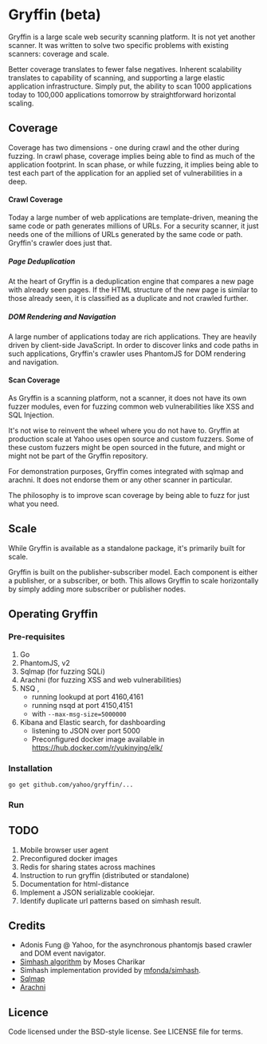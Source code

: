 Gryffin (beta)
==========

Gryffin is a large scale web security scanning platform. It is not yet another scanner. It was written to solve two specific problems with existing scanners: coverage and scale. 

Better coverage translates to fewer false negatives. Inherent scalability translates to capability of scanning, and supporting a large elastic application infrastructure. Simply put, the ability to scan 1000 applications today to 100,000 applications tomorrow by straightforward horizontal scaling.   

## Coverage
Coverage has two dimensions - one during crawl and the other during fuzzing. In crawl phase, coverage implies being able to find as much of the application footprint. In scan phase, or while fuzzing, it implies being able to test each part of the application for an applied set of vulnerabilities in a deep.

#### Crawl Coverage
Today a large number of web applications are template-driven, meaning the same code or path generates millions of URLs. For a security scanner, it just needs one of the millions of URLs generated by the same code or path. Gryffin's crawler does just that. 

##### Page Deduplication 
At the heart of Gryffin is a deduplication engine that compares a new page with already seen pages. If the HTML structure of the new page is similar to those already seen, it is classified as a duplicate and not crawled further.

##### DOM Rendering and Navigation
A large number of applications today are rich applications. They are heavily driven by client-side JavaScript. In order to discover links and code paths in such applications, Gryffin's crawler uses PhantomJS for DOM rendering and navigation.

#### Scan Coverage
As Gryffin is a scanning platform, not a scanner, it does not have its own fuzzer modules, even for fuzzing common web vulnerabilities like XSS and SQL Injection.

It's not wise to reinvent the wheel where you do not have to. Gryffin at production scale at Yahoo uses open source and custom fuzzers. Some of these custom fuzzers might be open sourced in the future, and might or might not be part of the Gryffin repository.

For demonstration purposes, Gryffin comes integrated with sqlmap and arachni. It does not endorse them or any other scanner in particular. 

The philosophy is to improve scan coverage by being able to fuzz for just what you need.

## Scale
While Gryffin is available as a standalone package, it's primarily built for scale. 

Gryffin is built on the publisher-subscriber model. Each component is either a publisher, or a subscriber, or both. This allows Gryffin to scale horizontally by simply adding more subscriber or publisher nodes.

## Operating Gryffin

### Pre-requisites 

1. Go 
2. PhantomJS, v2
3. Sqlmap (for fuzzing SQLi)
4. Arachni (for fuzzing XSS and web vulnerabilities)
5. NSQ , 
    - running lookupd at port 4160,4161
    - running nsqd at port 4150,4151
    - with `--max-msg-size=5000000`
6. Kibana and Elastic search, for dashboarding
    - listening to JSON over port 5000
    - Preconfigured docker image available in https://hub.docker.com/r/yukinying/elk/


### Installation

```
go get github.com/yahoo/gryffin/...
```

### Run

## TODO 

1. Mobile browser user agent
2. Preconfigured docker images 
3. Redis for sharing states across machines
4. Instruction to run gryffin (distributed or standalone)
5. Documentation for html-distance
6. Implement a JSON serializable cookiejar. 
7. Identify duplicate url patterns based on simhash result.

## Credits 

- Adonis Fung @ Yahoo, for the asynchronous phantomjs based crawler and DOM event navigator.
- [Simhash algorithm](http://www.cs.princeton.edu/courses/archive/spring04/cos598B/bib/CharikarEstim.pdf) by Moses Charikar
- Simhash implementation provided by [mfonda/simhash](https://github.com/mfonda/simhash). 
- [Sqlmap](http://sqlmap.org/) 
- [Arachni](http://www.arachni-scanner.com/)


## Licence

Code licensed under the BSD-style license. See LICENSE file for terms.
